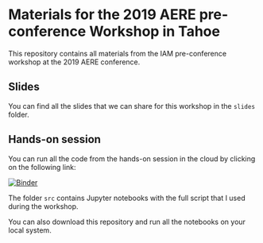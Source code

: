 # Materials for the 2019 AERE pre-conference Workshop in Tahoe

This repository contains all materials from the IAM pre-conference workshop at the 2019 AERE conference.

## Slides

You can find all the slides that we can share for this workshop in the `slides` folder.

## Hands-on session

You can run all the code from the hands-on session in the cloud by clicking on the following link:

[![Binder](https://mybinder.org/badge_logo.svg)](https://mybinder.org/v2/gh/davidanthoff/teaching-2019-aere-workshop.git/v0.1.0)

The folder `src` contains Jupyter notebooks with the full script that I used during the workshop.

You can also download this repository and run all the notebooks on your local system.
